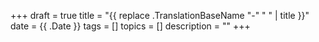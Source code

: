 +++
draft = true
title = "{{ replace .TranslationBaseName "-" " " | title }}"
date = {{ .Date }}
tags = []
topics = []
description = ""
+++
